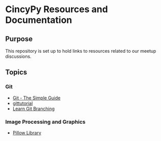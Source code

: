 # CincyPy Resources and Documentation
## Purpose
This repository is set up to hold links to resources related to our meetup discussions.

## Topics

### Git
- [Git - The Simple Guide](https://rogerdudler.github.io/git-guide/)
- [gittutorial](https://git-scm.com/docs/gittutorial)
- [Learn Git Branching](https://learngitbranching.js.org/)

### Image Processing and Graphics
- [Pillow Library](https://pillow.readthedocs.io/en/stable/)
